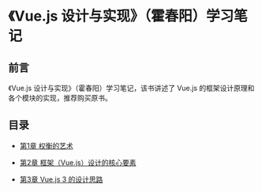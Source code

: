 # 《Vue.js 设计与实现》（霍春阳）学习笔记

## 前言

《Vue.js 设计与实现》（霍春阳）学习笔记，该书讲述了 Vue.js 的框架设计原理和各个模块的实现，推荐购买原书。

## 目录

- [第1章 权衡的艺术](https://github.com/JungleHico/vue-principle-note/blob/master/docs/第1章%20权衡的艺术.md)

- [第2章 框架（Vue.js）设计的核心要素](https://github.com/JungleHico/vue-principle-note/blob/master/docs/第2章%20框架（Vue.js）设计的核心要素.md)

- [第3章 Vue.js 3 的设计思路](https://github.com/JungleHico/vue-principle-note/blob/master/docs/第3章%20Vue.js%203%20的设计思路.md)
